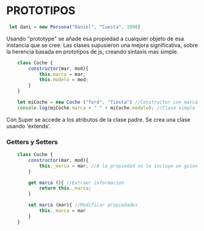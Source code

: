 # PROTOTIPOS

``` javascript
 let dani = new Persona("Daniel", "Cuesta", 1998)
``` 

Usando "prototype" se añade esa propiedad a cualquier objeto de esa instancia que se cree.
Las clases supusieron una mejora significativa, sobre la herencia basada en prototipos de js, creando sintaxis mas simple.

```javascript
    class Coche {
        constructor(mar, mod){
            this.marca = mar;
            this.modelo = mod;
        }
    }

    let miCoche = new Coche ("ford", "fiesta") //Constructor con marca modelo
    console.log(miCoche.marca + " " + miCoche.modelo); //Clase simple
```

Con Super se accede a los atributos de la clase padre. Se crea una clase usando 'extends'.

### Getters y Setters

```javascript 
    class Coche {
        constructor(mar, mod){
            this._marca = mar; //A la propiedad se le incluye un guion bajo delante
        }

        get marca (){ //Extraer informacion
            return this._marca;
        }

        set marca (mar){ //Modificar propiedades
            this._marca = mar
        }
    }
```


